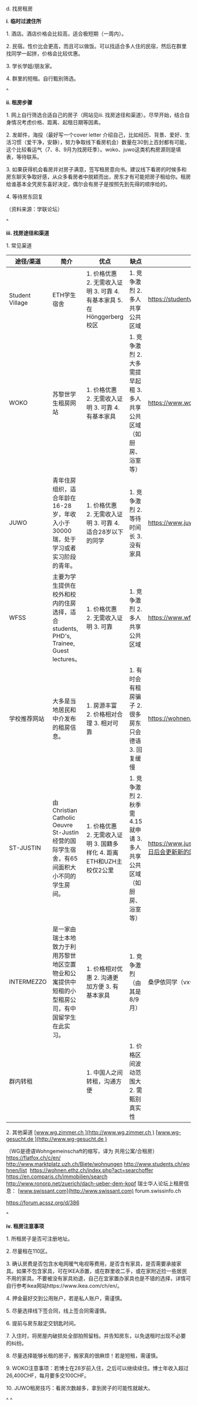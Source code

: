 d. 找房租房

**i**. **临时过渡住所**

1\. 酒店。酒店价格会比较高，适合极短期（一周内）。

2\. 民宿。性价比会更高，而且可以做饭。可以找适合多人住的民宿，然后在群里找同学一起拼，价格会比较优惠。

3\. 学长学姐/朋友家。

4\. 群里的短租。自行甄别筛选。

^

**ii. 租房步骤**

&#x20;1\. 网上自行筛选合适自己的房子（网站见iii. 找房途径和渠道）。尽早开始，结合自身情况考虑价格、距离、起租日期等因素。

&#x20;2\. 发邮件，海投（最好写一个cover letter 介绍自己，比如经历、背景、爱好、生活习惯（爱干净，安静），努力争取线下看房机会）数量在30到上百封都有可能，这个比较看运气（7、8、9月为找房旺季）。woko、juwo这类机构房源则是填表，等待联系。

&#x20;3\. 如果获得机会看房并对房子满意，签写租房意向书。建议线下看房的时候多和房东聊天争取好感，从众多看房者中脱颖而出，房东才有可能把房子租给你。租房给谁基本全凭房东喜好决定，偶尔会有房子是按照先到先得的顺序给的。

&#x20;4\. 等待房东回复

（资料来源：学联论坛）

^

**iii. 找房途径和渠道**

&#x20;1\. 常见渠道

| 途径/渠道           | 简介                                                             | 优点                                                                     | 缺点                                                   | 链接                                                              |
| --------------- | -------------------------------------------------------------- | ---------------------------------------------------------------------- | ---------------------------------------------------- | --------------------------------------------------------------- |
| Student Village | ETH学生宿舍                                                        | 1. 价格优惠&#xA;2\. 无需收入证明&#xA;3\. 可靠&#xA;4\. 有基本家具&#xA;5\. 在Hönggerberg校区 | 1. 竞争激烈&#xA;2\. 多人共享公共区域                             | <https://studentvillage.ch/en/>                                 |
| WOKO            | 苏黎世学生租房网站                                                      | 1. 价格优惠&#xA;2\. 无需收入证明&#xA;3\. 可靠&#xA;4\. 有基本家具                        | 1. 竞争激烈&#xA;2\. 大多需提早起租 3. 多人共享公共区域（如厨房、浴室等）         | <https://www.woko.ch>                                           |
| JUWO            | 青年住房组织，适合年龄在16-28岁，年收入小于30000瑞，处于学习或者实习阶段的青年。                  | 1. 价格优惠&#xA;2\. 无需收入证明&#xA;3\. 可靠&#xA;4\. 适合28岁以下的同学                   | 1. 竞争激烈&#xA;2\. 等待时间长&#xA;3\. 没有家具                   | <https://www.juwo.ch>                                           |
| WFSS            | 主要为学生提供在校外和校内的住房选择，适合students, PHD's, Trainee, Guest lectures。 | 1. 价格优惠&#xA;2\. 无需收入证明&#xA;3\. 可靠                                      | 1. 竞争激烈&#xA;2\. 多人共享公共区域                             | <https://www.wfss.ch/de/>                                       |
| 学校推荐网站          | 大多是当地居民和中介发布的租房信息。                                             | 1. 房源丰富&#xA;2\. 价格相对合理&#xA;3\. 相对可靠                                    | 1. 有时会有租房骗子&#xA;2\. 很多房东只会德语&#xA;3\. 回复缓慢            | <https://wohnen.ethz.ch/index.php?act=searchoffer>              |
| ST-JUSTIN       | 由Christian Catholic Oeuvre St-Justin经营的国际学生宿舍，有65间面积大小不同的学生房间。 | 1. 价格优惠&#xA;2\. 无需收入证明&#xA;3\. 国籍多样化&#xA;4\. 距离ETH和UZH主校仅2公里           | 1. 竞争激烈&#xA;2\. 秋季需4.15就申请&#xA;3\. 多人共享公共区域（如厨房、浴室等） | <https://www.justinus.ch/en/zurich/accueil/index.html日后会更新新的网站> |
| INTERMEZZO      | 是一家由瑞士本地致力于利用苏黎世地区空置物业和公寓提供中短租的小型租房公司，有中国留学生在此实习。              | 1. 价格相对优惠&#xA;2\. 沟通更加方便&#xA;3\. 有基本家具                                 | 1. 竞争激烈（由其是8/9月）&#xA;                                | 桑伊依同学（vx号：Evesang2022）                                          |
| 群内转租            |                                                                | 1. 中国人之间转租，沟通方便                                                        | 1. 价格区间波动范围大&#xA;2\. 需甄别真实性                          |                                                                 |

2\. 其他渠道
[www.wg.zimmer.ch ](http://www.wg.zimmer.ch )
[www.wg-gesucht.de ](http://www.wg-gesucht.de )

（WG是德语Wohngemeinschaft的缩写，译为 共用公寓/合租房）
<https://flatfox.ch/c/en/>
<http://www.marktplatz.uzh.ch/Biete/wohnungen> <http://www.students.ch/wohnen/list> 
<https://wohnen.ethz.ch/index.php?act=searchoffer>
<https://en.comparis.ch/immobilien/search>
<http://www.ronorp.net/zuerich/dach-ueber-dem-kopf>
瑞士华人论坛上租房信息：
[www.swissant.com](http://www.swissant.com)
forum.swissinfo.ch

<https://forum.acssz.org/d/386>

^

**iv. 租房注意事项**

&#x20;1\. 所租房子是否可注册地址。

&#x20;2\. 尽量租在110区。

&#x20;3\. 确认房费是否包含水电网暖气电视等费用，是否含有家具，是否需要承接家具。如果不包含家具，可在IKEA添置，或在群里收二手，或在家附近捡一些居民不用的家具。不要被没有家具劝退，自己在宜家置办家具也是不错的选择，详情可自行参考ikea网站https\://www\.ikea.com/ch/en/。

&#x20;4\. 押金最好交到公用账户，若是私人账户，需谨慎。

&#x20;5\. 尽量选择线下签合同，线上签合同需谨慎。

&#x20;6\. 提前与房东敲定交钥匙时间。

&#x20;7\. 入住时，将房屋内破损处全部拍照留档，并告知房东，以免退租时出现不必要的纠纷。

&#x20;8\. 尽量选择能够长租的房子，搬家真的很麻烦！若是短租，需谨慎。

&#x20;9\. WOKO注意事项：若博士在28岁前入住，之后可以继续续住。博士年收入超过26,400CHF，每月要多交100CHF。

&#x20;10\. JUWO租房技巧：看房次数越多，拿到房子的可能性就越大。

^
^

